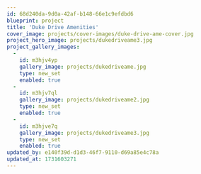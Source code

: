 ```yaml
---
id: 68d240da-9d0a-42af-b148-66e1c9efdbd6
blueprint: project
title: 'Duke Drive Amenities'
cover_image: projects/cover-images/duke-drive-ame-cover.jpg
project_hero_image: projects/dukedriveame3.jpg
project_gallery_images:
  -
    id: m3hjv4yp
    gallery_image: projects/dukedriveame.jpg
    type: new_set
    enabled: true
  -
    id: m3hjv7ql
    gallery_image: projects/dukedriveame2.jpg
    type: new_set
    enabled: true
  -
    id: m3hjve7q
    gallery_image: projects/dukedriveame3.jpg
    type: new_set
    enabled: true
updated_by: e140f39d-d1d3-46f7-9110-d69a85e4c78a
updated_at: 1731603271
---
```

